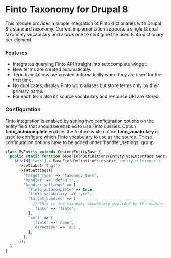 Finto Taxonomy for Drupal 8
===========================

This module provides a simple integration of Finto dictionaries with Drupal 8's standard taxonomy. Current implementation supports a single Drupal taxonomy vocabulary and allows one to configure the used Finto dictionary per-element.

### Features
- Integrates querying Finto API straight into autocomplete widget.
- New terms are created automatically.
- Term translations are created automatically when they are used for the first time.
- No duplicates: display Finto word aliases but store terms only by their primary name.
- For each term also its source vocabulary and resource URI are stored.

### Configuration
Finto integration is enabled by setting two configuration options on the entity field that should be enabled to use Finto queries. Option **finto_autocomplete** enables the feature while option **finto_vocabulary** is used to configure which Finto vocabulary to use as the source. These configuration options have to be added under 'handler_settings' group.

```php
class MyEntity extends ContentEntityBase {
  public static function baseFieldDefinitions(EntityTypeInterface $entity_type) {
    $field['tags'] = BaseFieldDefinition::create('entity_reference')
      ->setLabel('Tags')
      ->setSettings([
        'target_type' => 'taxonomy_term',
        'handler' => 'default',
        'handler_settings' => [
          'finto_autocomplete' => true,
          'finto_vocabulary' => 'yso',
          'target_bundles' => [
            // This is the taxonomy vocabulary provided by the module.
            'finto' => 'finto',
          ],
          'sort' => [
            'field' => 'name',
            'direction' => 'ASC',
          ],
        ],
      ]);
  }
}
```
